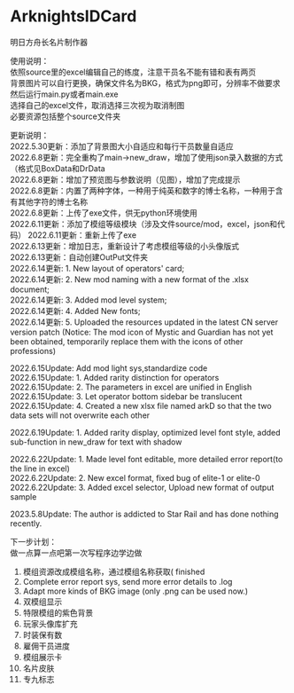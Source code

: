 # ArknightsIDCard
明日方舟长名片制作器

使用说明：  
依照source里的excel编辑自己的练度，注意干员名不能有错和表有两页  
背景图片可以自行更换，确保文件名为BKG，格式为png即可，分辨率不做要求  
然后运行main.py或者main.exe  
选择自己的excel文件，取消选择三次视为取消制图  
必要资源包括整个source文件夹
  
更新说明：  
2022.5.30更新：添加了背景图大小自适应和每行干员数量自适应  
2022.6.8更新：完全重构了main->new_draw，增加了使用json录入数据的方式（格式见BoxData和DrData  
2022.6.8更新：增加了预览图与参数说明（见图），增加了完成提示  
2022.6.8更新：内置了两种字体，一种用于纯英和数字的博士名称，一种用于含有其他字符的博士名称  
2022.6.8更新：上传了exe文件，供无python环境使用  
2022.6.11更新：添加了模组等级模块（涉及文件source/mod，excel，json和代码）
2022.6.11更新：重新上传了exe  
2022.6.13更新：增加日志，重新设计了考虑模组等级的小头像版式  
2022.6.13更新：自动创建OutPut文件夹  
2022.6.14更新: 1. New layout of operators' card;  
2022.6.14更新: 2. New mod naming with a new format of the .xlsx document;  
2022.6.14更新: 3. Added mod level system;  
2022.6.14更新: 4. Added New fonts;  
2022.6.14更新: 5. Uploaded the resources updated in the latest CN server version patch (Notice: The mod icon of Mystic and Guardian has not yet been obtained, temporarily replace them with the icons of other professions)  

2022.6.15Update: Add mod light sys,standardize code  
2022.6.15Update: 1. Added rarity distinction for operators  
2022.6.15Update: 2. The parameters in excel are unified in English  
2022.6.15Update: 3. Let operator bottom sidebar be translucent  
2022.6.15Update: 4. Created a new xlsx file named arkD so that the two data sets will not overwrite each other  

2022.6.19Update: 1. Added rarity display, optimized level font style, added sub-function in new_draw for text with shadow  

2022.6.22Update: 1. Made level font editable, more detailed error report(to the line in excel)  
2022.6.22Update: 2. New excel format, fixed bug of elite-1 or elite-0   
2022.6.22Update: 3. Added excel selector, Upload new format of output sample

2023.5.8Update: The author is addicted to Star Rail and has done nothing recently.

下一步计划：  
做一点算一点吧第一次写程序边学边做  
1. 模组资源改成模组名称，通过模组名称获取( finished  
2. Complete error report sys, send more error details to .log  
3. Adapt more kinds of BKG image (only .png can be used now.)
4. 双模组显示
5. 特限模组的紫色背景
6. 玩家头像库扩充
7. 时装保有数
8. 雇佣干员进度
9. 模组展示卡
10. 名片皮肤
11. 专九标志


  
